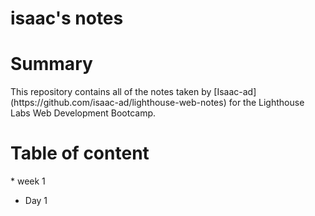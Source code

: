 # <h1>isaac's notes </h1>

<h1>Summary </h1>
This repository contains all of the notes taken by [Isaac-ad](https://github.com/isaac-ad/lighthouse-web-notes) for the Lighthouse Labs Web Development Bootcamp. 

<h1>Table of content</h1>
* week 1

   * Day 1
